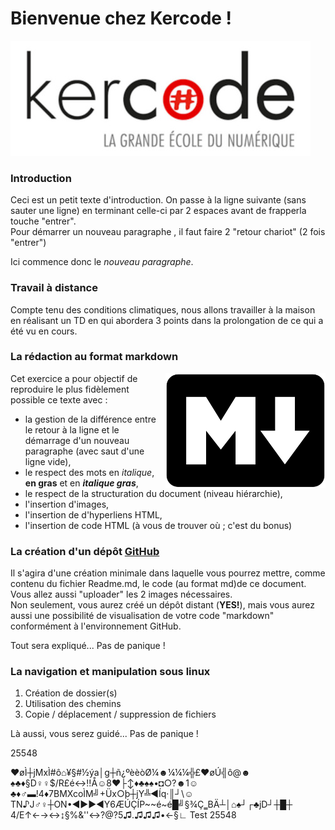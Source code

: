 # Bienvenue chez Kercode !

![Kercode](./kercode.jpg)  

### Introduction

Ceci est un petit texte d'introduction. On passe à la ligne suivante (sans sauter une ligne) en terminant celle-ci
par 2 espaces avant de frapperla touche "entrer".  
Pour démarrer un nouveau paragraphe , il faut faire 2 "retour chariot" (2 fois "entrer")

Ici commence donc le *nouveau paragraphe*.

### Travail à distance  

Compte tenu des conditions climatiques, nous allons travailler à la maison en réalisant un TD en qui abordera 3
points dans la prolongation de ce qui a été vu en cours.

### La rédaction au format markdown  

<img style="float: right;" src="./markdown.png">  

Cet exercice a pour objectif de reproduire le plus fidèlement possible ce
texte avec :

* la gestion de la différence entre le retour à la ligne et le démarrage
d'un nouveau paragraphe (avec saut d'une ligne vide),  
* le respect des mots en *italique*, **en gras** et en ***italique gras***,  
* le respect de la structuration du document (niveau hiérarchie),  
* l'insertion d'images,  
* l'insertion de d'hyperliens HTML,  
* l'insertion de code HTML (à vous de trouver où ; c'est du bonus)

### La création d'un dépôt [GitHub](https://github.com/)

Il s'agira d'une création minimale dans laquelle vous pourrez mettre, comme contenu du fichier Readme.md, le
code (au format md)de ce document. Vous allez aussi "uploader" les 2 images nécessaires.  
Non seulement, vous aurez créé un dépôt distant (**YES!**), mais vous aurez aussi une possibilité de visualisation
de votre code "markdown" conformément à l'environnement GitHub.

Tout sera expliqué... Pas de panique !

### La navigation et manipulation sous linux

1. Création de dossier(s)
2. Utilisation des chemins
3. Copie / déplacement / suppression de fichiers

Là aussi, vous serez guidé... Pas de panique !

25548

♥øÌ┼jMxÌ#ô⌂¥§#½ýa│g┼ñ¿ºèèòØ¼☻¼¼¼╬£♥øÚ╣ô@☻♠♣♦§D♀♀$/R£é↔‼Å☺8♥├↕♦♣♠♠•◘○?☻1☺♣♦♂▬!4♦7BMXcoÌM╝+Üx○þ┼jY╩◄Íq·║┘\☺TN♪J♂♀┼ON•◄►►◄Y6ÆÚÇÍP~~é~é█╝§¾Ç‗BÄ┴│⌂♠┘┌♣jD┘┼█┼ 4/E↑←→↔↨§%&''↔?@?5♫.♫♫♫•←§∟
Test
25548